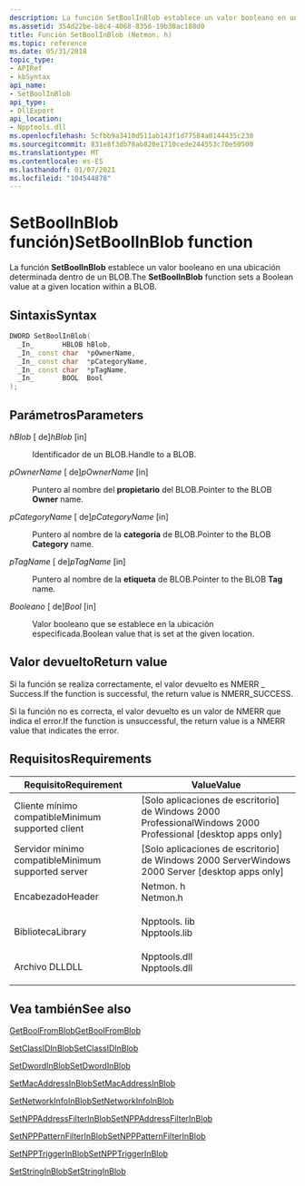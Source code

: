 ```yaml
---
description: La función SetBoolInBlob establece un valor booleano en una ubicación determinada dentro de un BLOB.
ms.assetid: 354d22be-b8c4-4068-8356-19b30ac188d0
title: Función SetBoolInBlob (Netmon. h)
ms.topic: reference
ms.date: 05/31/2018
topic_type:
- APIRef
- kbSyntax
api_name:
- SetBoolInBlob
api_type:
- DllExport
api_location:
- Npptools.dll
ms.openlocfilehash: 5cfbb9a3410d511ab143f1d77584a0144435c230
ms.sourcegitcommit: 831e8f3db78ab820e1710cede244553c70e50500
ms.translationtype: MT
ms.contentlocale: es-ES
ms.lasthandoff: 01/07/2021
ms.locfileid: "104544878"
---
```

# <a name="setboolinblob-function"></a><span data-ttu-id="2be02-103">SetBoolInBlob función)</span><span class="sxs-lookup"><span data-stu-id="2be02-103">SetBoolInBlob function</span></span>

<span data-ttu-id="2be02-104">La función **SetBoolInBlob** establece un valor booleano en una ubicación determinada dentro de un BLOB.</span><span class="sxs-lookup"><span data-stu-id="2be02-104">The **SetBoolInBlob** function sets a Boolean value at a given location within a BLOB.</span></span>

## <a name="syntax"></a><span data-ttu-id="2be02-105">Sintaxis</span><span class="sxs-lookup"><span data-stu-id="2be02-105">Syntax</span></span>


```C++
DWORD SetBoolInBlob(
  _In_       HBLOB hBlob,
  _In_ const char  *pOwnerName,
  _In_ const char  *pCategoryName,
  _In_ const char  *pTagName,
  _In_       BOOL  Bool
);
```



## <a name="parameters"></a><span data-ttu-id="2be02-106">Parámetros</span><span class="sxs-lookup"><span data-stu-id="2be02-106">Parameters</span></span>

<dl> <dt>

<span data-ttu-id="2be02-107">*hBlob* \[ de\]</span><span class="sxs-lookup"><span data-stu-id="2be02-107">*hBlob* \[in\]</span></span>
</dt> <dd>

<span data-ttu-id="2be02-108">Identificador de un BLOB.</span><span class="sxs-lookup"><span data-stu-id="2be02-108">Handle to a BLOB.</span></span>

</dd> <dt>

<span data-ttu-id="2be02-109">*pOwnerName* \[ de\]</span><span class="sxs-lookup"><span data-stu-id="2be02-109">*pOwnerName* \[in\]</span></span>
</dt> <dd>

<span data-ttu-id="2be02-110">Puntero al nombre del **propietario** del BLOB.</span><span class="sxs-lookup"><span data-stu-id="2be02-110">Pointer to the BLOB **Owner** name.</span></span>

</dd> <dt>

<span data-ttu-id="2be02-111">*pCategoryName* \[ de\]</span><span class="sxs-lookup"><span data-stu-id="2be02-111">*pCategoryName* \[in\]</span></span>
</dt> <dd>

<span data-ttu-id="2be02-112">Puntero al nombre de la **categoría** de BLOB.</span><span class="sxs-lookup"><span data-stu-id="2be02-112">Pointer to the BLOB **Category** name.</span></span>

</dd> <dt>

<span data-ttu-id="2be02-113">*pTagName* \[ de\]</span><span class="sxs-lookup"><span data-stu-id="2be02-113">*pTagName* \[in\]</span></span>
</dt> <dd>

<span data-ttu-id="2be02-114">Puntero al nombre de la **etiqueta** de BLOB.</span><span class="sxs-lookup"><span data-stu-id="2be02-114">Pointer to the BLOB **Tag** name.</span></span>

</dd> <dt>

<span data-ttu-id="2be02-115">*Booleano* \[ de\]</span><span class="sxs-lookup"><span data-stu-id="2be02-115">*Bool* \[in\]</span></span>
</dt> <dd>

<span data-ttu-id="2be02-116">Valor booleano que se establece en la ubicación especificada.</span><span class="sxs-lookup"><span data-stu-id="2be02-116">Boolean value that is set at the given location.</span></span>

</dd> </dl>

## <a name="return-value"></a><span data-ttu-id="2be02-117">Valor devuelto</span><span class="sxs-lookup"><span data-stu-id="2be02-117">Return value</span></span>

<span data-ttu-id="2be02-118">Si la función se realiza correctamente, el valor devuelto es NMERR \_ Success.</span><span class="sxs-lookup"><span data-stu-id="2be02-118">If the function is successful, the return value is NMERR\_SUCCESS.</span></span>

<span data-ttu-id="2be02-119">Si la función no es correcta, el valor devuelto es un valor de NMERR que indica el error.</span><span class="sxs-lookup"><span data-stu-id="2be02-119">If the function is unsuccessful, the return value is a NMERR value that indicates the error.</span></span>

## <a name="requirements"></a><span data-ttu-id="2be02-120">Requisitos</span><span class="sxs-lookup"><span data-stu-id="2be02-120">Requirements</span></span>



| <span data-ttu-id="2be02-121">Requisito</span><span class="sxs-lookup"><span data-stu-id="2be02-121">Requirement</span></span> | <span data-ttu-id="2be02-122">Value</span><span class="sxs-lookup"><span data-stu-id="2be02-122">Value</span></span> |
|-------------------------------------|-----------------------------------------------------------------------------------------|
| <span data-ttu-id="2be02-123">Cliente mínimo compatible</span><span class="sxs-lookup"><span data-stu-id="2be02-123">Minimum supported client</span></span><br/> | <span data-ttu-id="2be02-124">\[Solo aplicaciones de escritorio\] de Windows 2000 Professional</span><span class="sxs-lookup"><span data-stu-id="2be02-124">Windows 2000 Professional \[desktop apps only\]</span></span><br/>                              |
| <span data-ttu-id="2be02-125">Servidor mínimo compatible</span><span class="sxs-lookup"><span data-stu-id="2be02-125">Minimum supported server</span></span><br/> | <span data-ttu-id="2be02-126">\[Solo aplicaciones de escritorio\] de Windows 2000 Server</span><span class="sxs-lookup"><span data-stu-id="2be02-126">Windows 2000 Server \[desktop apps only\]</span></span><br/>                                    |
| <span data-ttu-id="2be02-127">Encabezado</span><span class="sxs-lookup"><span data-stu-id="2be02-127">Header</span></span><br/>                   | <dl> <span data-ttu-id="2be02-128"><dt>Netmon. h</dt></span><span class="sxs-lookup"><span data-stu-id="2be02-128"><dt>Netmon.h</dt></span></span> </dl>     |
| <span data-ttu-id="2be02-129">Biblioteca</span><span class="sxs-lookup"><span data-stu-id="2be02-129">Library</span></span><br/>                  | <dl> <span data-ttu-id="2be02-130"><dt>Npptools. lib</dt></span><span class="sxs-lookup"><span data-stu-id="2be02-130"><dt>Npptools.lib</dt></span></span> </dl> |
| <span data-ttu-id="2be02-131">Archivo DLL</span><span class="sxs-lookup"><span data-stu-id="2be02-131">DLL</span></span><br/>                      | <dl> <span data-ttu-id="2be02-132"><dt>Npptools.dll</dt></span><span class="sxs-lookup"><span data-stu-id="2be02-132"><dt>Npptools.dll</dt></span></span> </dl> |



## <a name="see-also"></a><span data-ttu-id="2be02-133">Vea también</span><span class="sxs-lookup"><span data-stu-id="2be02-133">See also</span></span>

<dl> <dt>

[<span data-ttu-id="2be02-134">GetBoolFromBlob</span><span class="sxs-lookup"><span data-stu-id="2be02-134">GetBoolFromBlob</span></span>](getboolfromblob.md)
</dt> <dt>

[<span data-ttu-id="2be02-135">SetClassIDInBlob</span><span class="sxs-lookup"><span data-stu-id="2be02-135">SetClassIDInBlob</span></span>](setclassidinblob.md)
</dt> <dt>

[<span data-ttu-id="2be02-136">SetDwordInBlob</span><span class="sxs-lookup"><span data-stu-id="2be02-136">SetDwordInBlob</span></span>](setdwordinblob.md)
</dt> <dt>

[<span data-ttu-id="2be02-137">SetMacAddressInBlob</span><span class="sxs-lookup"><span data-stu-id="2be02-137">SetMacAddressInBlob</span></span>](setmacaddressinblob.md)
</dt> <dt>

[<span data-ttu-id="2be02-138">SetNetworkInfoInBlob</span><span class="sxs-lookup"><span data-stu-id="2be02-138">SetNetworkInfoInBlob</span></span>](setnetworkinfoinblob.md)
</dt> <dt>

[<span data-ttu-id="2be02-139">SetNPPAddressFilterInBlob</span><span class="sxs-lookup"><span data-stu-id="2be02-139">SetNPPAddressFilterInBlob</span></span>](setnppaddressfilterinblob.md)
</dt> <dt>

[<span data-ttu-id="2be02-140">SetNPPPatternFilterInBlob</span><span class="sxs-lookup"><span data-stu-id="2be02-140">SetNPPPatternFilterInBlob</span></span>](setnpppatternfilterinblob.md)
</dt> <dt>

[<span data-ttu-id="2be02-141">SetNPPTriggerInBlob</span><span class="sxs-lookup"><span data-stu-id="2be02-141">SetNPPTriggerInBlob</span></span>](setnpptriggerinblob.md)
</dt> <dt>

[<span data-ttu-id="2be02-142">SetStringInBlob</span><span class="sxs-lookup"><span data-stu-id="2be02-142">SetStringInBlob</span></span>](setstringinblob.md)
</dt> </dl>

 

 




